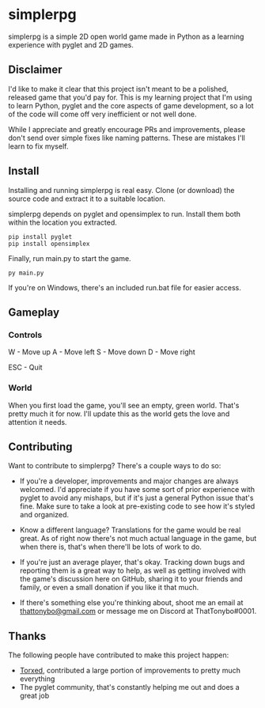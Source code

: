 # simplerpg
simplerpg is a simple 2D open world game made in Python as a learning experience with pyglet and 2D games.

## Disclaimer
I'd like to make it clear that this project isn't meant to be a polished, released game that you'd pay for. This is my learning project that I'm using to learn Python, pyglet and the core aspects of game development, so a lot of the code will come off very inefficient or not well done.

While I appreciate and greatly encourage PRs and improvements, please don't send over simple fixes like naming patterns. These are mistakes I'll learn to fix myself.

## Install
Installing and running simplerpg is real easy. Clone (or download) the source code and extract it to a suitable location.

simplerpg depends on pyglet and opensimplex to run. Install them both within the location you extracted.
```
pip install pyglet
pip install opensimplex
```

Finally, run main.py to start the game.
```
py main.py
```

If you're on Windows, there's an included run.bat file for easier access.

## Gameplay
### Controls
W - Move up
A - Move left
S - Move down
D - Move right

ESC - Quit

### World
When you first load the game, you'll see an empty, green world. That's pretty much it for now. I'll update this as the world gets the love and attention it needs.

## Contributing
Want to contribute to simplerpg? There's a couple ways to do so:
- If you're a developer, improvements and major changes are always welcomed. I'd appreciate if you have some sort of prior experience with pyglet to avoid any mishaps, but if it's just a general Python issue that's fine. Make sure to take a look at pre-existing code to see how it's styled and organized.
- Know a different language? Translations for the game would be real great. As of right now there's not much actual language in the game, but when there is, that's when there'll be lots of work to do.
- If you're just an average player, that's okay. Tracking down bugs and reporting them is a great way to help, as well as getting involved with the game's discussion here on GitHub, sharing it to your friends and family, or even a small donation if you like it that much. 

- If there's something else you're thinking about, shoot me an email at [thattonybo@gmail.com](mailto:thattonybo@gmail.com) or message me on Discord at ThatTonybo#0001.

## Thanks
The following people have contributed to make this project happen:
- [Torxed](https://github.com/Torxed), contributed a large portion of improvements to pretty much everything
- The pyglet community, that's constantly helping me out and does a great job